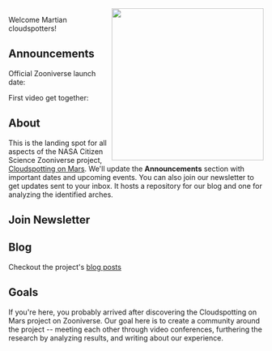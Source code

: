 <img align="right" src="https://github.com/Cloudspotting-on-Mars.png" width="300">

Welcome Martian cloudspotters!

## Announcements
Official Zooniverse launch date:

First video get together: 

## About
This is the landing spot for all aspects of the NASA Citizen Science Zooniverse project, [Cloudspotting on Mars](https://www.zooniverse.org/projects/marek-slipski/cloudspotting-on-mars
). We'll update the **Announcements** section with important dates and upcoming events. You can also join our newsletter to get updates sent to your inbox. It hosts a repository for our blog and one for analyzing the identified arches.

## Join Newsletter

## Blog
Checkout the project's [blog posts](https://cloudspotting-on-mars.github.io)

## Goals
If you're here, you probably arrived after discovering the Cloudspotting on Mars project on Zooniverse. Our goal here is to create a community around the project -- meeting each other through video conferences, furthering the research by analyzing results, and writing about our experience.

